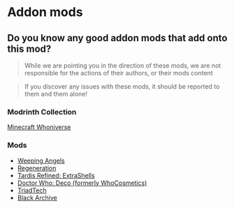 # Addon mods

## Do you know any good addon mods that add onto this mod?

> While we are pointing you in the direction of these mods, we are not responsible for the actions of their authors, or their mods content

> If you discover any issues with these mods, it should be reported to them and them alone!

### Modrinth Collection
[Minecraft Whoniverse](https://modrinth.com/collection/aA9QCOEP)

### Mods

- [Weeping Angels](https://modrinth.com/mod/weeping-angels)
- [Regeneration](https://modrinth.com/mod/regeneration)
- [Tardis Refined: ExtraShells](https://modrinth.com/mod/extrashells)
- [Doctor Who: Deco (formerly WhoCosmetics)](https://modrinth.com/mod/doctor-who-deco)
- [TriadTech](https://modrinth.com/mod/triadtech)
- [Black Archive](https://modrinth.com/mod/black-archive)

